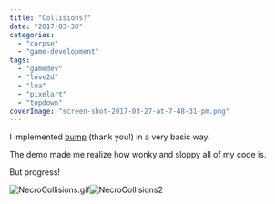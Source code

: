 ```yaml
---
title: "Collisions!"
date: "2017-03-30"
categories: 
  - "corpse"
  - "game-development"
tags: 
  - "gamedev"
  - "love2d"
  - "lua"
  - "pixelart"
  - "topdown"
coverImage: "screen-shot-2017-03-27-at-7-48-31-pm.png"
---
```


I implemented [bump](https://github.com/kikito/bump.lua) (thank you!) in a very basic way.

The demo made me realize how wonky and sloppy all of my code is.

But progress!

![NecroCollisions.gif](images/necrocollisions.gif)![NecroCollisions2](images/necrocollisions2.gif)
